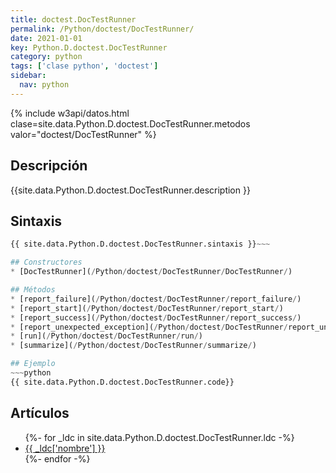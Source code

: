 ```yaml
---
title: doctest.DocTestRunner
permalink: /Python/doctest/DocTestRunner/
date: 2021-01-01
key: Python.D.doctest.DocTestRunner
category: python
tags: ['clase python', 'doctest']
sidebar: 
  nav: python
---
```


{% include w3api/datos.html clase=site.data.Python.D.doctest.DocTestRunner.metodos valor="doctest/DocTestRunner" %}

## Descripción
{{site.data.Python.D.doctest.DocTestRunner.description }}

## Sintaxis
~~~python
{{ site.data.Python.D.doctest.DocTestRunner.sintaxis }}~~~

## Constructores
* [DocTestRunner](/Python/doctest/DocTestRunner/DocTestRunner/)

## Métodos
* [report_failure](/Python/doctest/DocTestRunner/report_failure/)
* [report_start](/Python/doctest/DocTestRunner/report_start/)
* [report_success](/Python/doctest/DocTestRunner/report_success/)
* [report_unexpected_exception](/Python/doctest/DocTestRunner/report_unexpected_exception/)
* [run](/Python/doctest/DocTestRunner/run/)
* [summarize](/Python/doctest/DocTestRunner/summarize/)

## Ejemplo
~~~python
{{ site.data.Python.D.doctest.DocTestRunner.code}}
~~~

## Artículos
<ul>
{%- for _ldc in site.data.Python.D.doctest.DocTestRunner.ldc -%}
   <li>
       <a href="{{_ldc['url'] }}">{{ _ldc['nombre'] }}</a>
   </li>
{%- endfor -%}
</ul>
